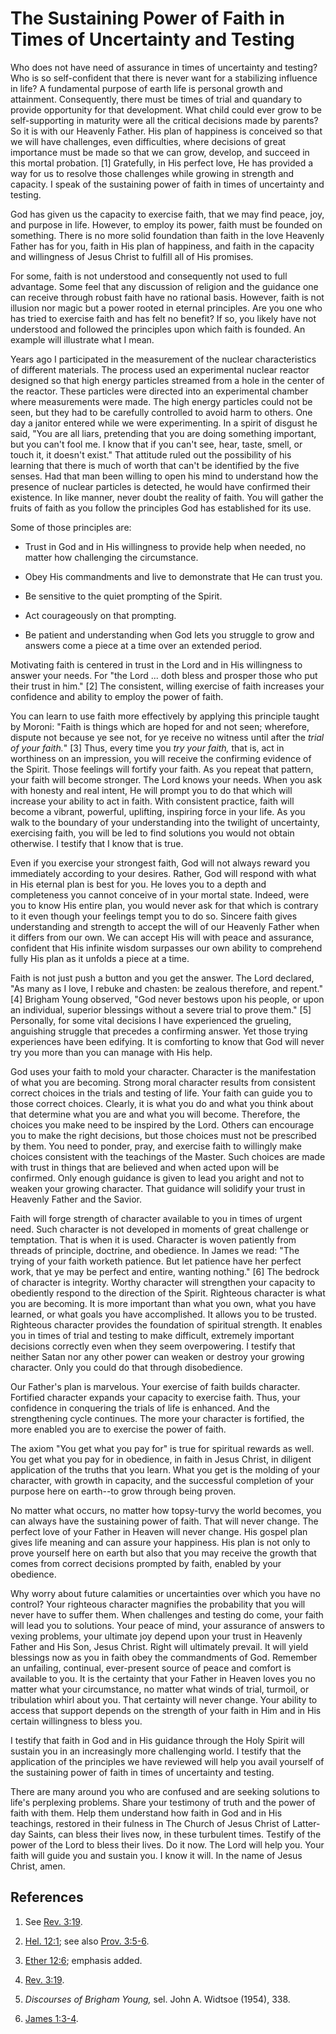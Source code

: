 # The Sustaining Power of Faith in Times of Uncertainty and Testing

Who does not have need of assurance in times of uncertainty and testing? Who
is so self-confident that there is never want for a stabilizing influence in
life? A fundamental purpose of earth life is personal growth and attainment.
Consequently, there must be times of trial and quandary to provide opportunity
for that development. What child could ever grow to be self-supporting in
maturity were all the critical decisions made by parents? So it is with our
Heavenly Father. His plan of happiness is conceived so that we will have
challenges, even difficulties, where decisions of great importance must be
made so that we can grow, develop, and succeed in this mortal probation. [1]
Gratefully, in His perfect love, He has provided a way for us to resolve those
challenges while growing in strength and capacity. I speak of the sustaining
power of faith in times of uncertainty and testing.

God has given us the capacity to exercise faith, that we may find peace, joy,
and purpose in life. However, to employ its power, faith must be founded on
something. There is no more solid foundation than faith in the love Heavenly
Father has for you, faith in His plan of happiness, and faith in the capacity
and willingness of Jesus Christ to fulfill all of His promises.

For some, faith is not understood and consequently not used to full advantage.
Some feel that any discussion of religion and the guidance one can receive
through robust faith have no rational basis. However, faith is not illusion
nor magic but a power rooted in eternal principles. Are you one who has tried
to exercise faith and has felt no benefit? If so, you likely have not
understood and followed the principles upon which faith is founded. An example
will illustrate what I mean.

Years ago I participated in the measurement of the nuclear characteristics of
different materials. The process used an experimental nuclear reactor designed
so that high energy particles streamed from a hole in the center of the
reactor. These particles were directed into an experimental chamber where
measurements were made. The high energy particles could not be seen, but they
had to be carefully controlled to avoid harm to others. One day a janitor
entered while we were experimenting. In a spirit of disgust he said, "You are
all liars, pretending that you are doing something important, but you can't
fool me. I know that if you can't see, hear, taste, smell, or touch it, it
doesn't exist." That attitude ruled out the possibility of his learning that
there is much of worth that can't be identified by the five senses. Had that
man been willing to open his mind to understand how the presence of nuclear
particles is detected, he would have confirmed their existence. In like
manner, never doubt the reality of faith. You will gather the fruits of faith
as you follow the principles God has established for its use.

Some of those principles are:

  * Trust in God and in His willingness to provide help when needed, no matter how challenging the circumstance.

  * Obey His commandments and live to demonstrate that He can trust you.

  * Be sensitive to the quiet prompting of the Spirit.

  * Act courageously on that prompting.

  * Be patient and understanding when God lets you struggle to grow and answers come a piece at a time over an extended period.

Motivating faith is centered in trust in the Lord and in His willingness to
answer your needs. For "the Lord ... doth bless and prosper those who put their
trust in him." [2]  The consistent, willing exercise of faith increases your
confidence and ability to employ the power of faith.

You can learn to use faith more effectively by applying this principle taught
by Moroni: "Faith is things which are hoped for and not seen; wherefore,
dispute not because ye see not, for ye receive no witness until after the
_trial of your faith._" [3]  Thus, every time you _try your faith,_ that is,
act in worthiness on an impression, you will receive the confirming evidence
of the Spirit. Those feelings will fortify your faith. As you repeat that
pattern, your faith will become stronger. The Lord knows your needs. When you
ask with honesty and real intent, He will prompt you to do that which will
increase your ability to act in faith. With consistent practice, faith will
become a vibrant, powerful, uplifting, inspiring force in your life. As you
walk to the boundary of your understanding into the twilight of uncertainty,
exercising faith, you will be led to find solutions you would not obtain
otherwise. I testify that I know that is true.

Even if you exercise your strongest faith, God will not always reward you
immediately according to your desires. Rather, God will respond with what in
His eternal plan is best for you. He loves you to a depth and completeness you
cannot conceive of in your mortal state. Indeed, were you to know His entire
plan, you would never ask for that which is contrary to it even though your
feelings tempt you to do so. Sincere faith gives understanding and strength to
accept the will of our Heavenly Father when it differs from our own. We can
accept His will with peace and assurance, confident that His infinite wisdom
surpasses our own ability to comprehend fully His plan as it unfolds a piece
at a time.

Faith is not just push a button and you get the answer. The Lord declared, "As
many as I love, I rebuke and chasten: be zealous therefore, and repent." [4]
Brigham Young observed, "God never bestows upon his people, or upon an
individual, superior blessings without a severe trial to prove them." [5]
Personally, for some vital decisions I have experienced the grueling,
anguishing struggle that precedes a confirming answer. Yet those trying
experiences have been edifying. It is comforting to know that God will never
try you more than you can manage with His help.

God uses your faith to mold your character. Character is the manifestation of
what you are becoming. Strong moral character results from consistent correct
choices in the trials and testing of life. Your faith can guide you to those
correct choices. Clearly, it is what you do and what you think about that
determine what you are and what you will become. Therefore, the choices you
make need to be inspired by the Lord. Others can encourage you to make the
right decisions, but those choices must not be prescribed by them. You need to
ponder, pray, and exercise faith to willingly make choices consistent with the
teachings of the Master. Such choices are made with trust in things that are
believed and when acted upon will be confirmed. Only enough guidance is given
to lead you aright and not to weaken your growing character. That guidance
will solidify your trust in Heavenly Father and the Savior.

Faith will forge strength of character available to you in times of urgent
need. Such character is not developed in moments of great challenge or
temptation. That is when it is used. Character is woven patiently from threads
of principle, doctrine, and obedience. In James we read: "The trying of your
faith worketh patience. But let patience have her perfect work, that ye may be
perfect and entire, wanting nothing." [6]  The bedrock of character is
integrity. Worthy character will strengthen your capacity to obediently
respond to the direction of the Spirit. Righteous character is what you are
becoming. It is more important than what you own, what you have learned, or
what goals you have accomplished. It allows you to be trusted. Righteous
character provides the foundation of spiritual strength. It enables you in
times of trial and testing to make difficult, extremely important decisions
correctly even when they seem overpowering. I testify that neither Satan nor
any other power can weaken or destroy your growing character. Only you could
do that through disobedience.

Our Father's plan is marvelous. Your exercise of faith builds character.
Fortified character expands your capacity to exercise faith. Thus, your
confidence in conquering the trials of life is enhanced. And the strengthening
cycle continues. The more your character is fortified, the more enabled you
are to exercise the power of faith.

The axiom "You get what you pay for" is true for spiritual rewards as well.
You get what you pay for in obedience, in faith in Jesus Christ, in diligent
application of the truths that you learn. What you get is the molding of your
character, with growth in capacity, and the successful completion of your
purpose here on earth--to grow through being proven.

No matter what occurs, no matter how topsy-turvy the world becomes, you can
always have the sustaining power of faith. That will never change. The perfect
love of your Father in Heaven will never change. His gospel plan gives life
meaning and can assure your happiness. His plan is not only to prove yourself
here on earth but also that you may receive the growth that comes from correct
decisions prompted by faith, enabled by your obedience.

Why worry about future calamities or uncertainties over which you have no
control? Your righteous character magnifies the probability that you will
never have to suffer them. When challenges and testing do come, your faith
will lead you to solutions. Your peace of mind, your assurance of answers to
vexing problems, your ultimate joy depend upon your trust in Heavenly Father
and His Son, Jesus Christ. Right will ultimately prevail. It will yield
blessings now as you in faith obey the commandments of God. Remember an
unfailing, continual, ever-present source of peace and comfort is available to
you. It is the certainty that your Father in Heaven loves you no matter what
your circumstance, no matter what winds of trial, turmoil, or tribulation
whirl about you. That certainty will never change. Your ability to access that
support depends on the strength of your faith in Him and in His certain
willingness to bless you.

I testify that faith in God and in His guidance through the Holy Spirit will
sustain you in an increasingly more challenging world. I testify that the
application of the principles we have reviewed will help you avail yourself of
the sustaining power of faith in times of uncertainty and testing.

There are many around you who are confused and are seeking solutions to life's
perplexing problems. Share your testimony of truth and the power of faith with
them. Help them understand how faith in God and in His teachings, restored in
their fulness in The Church of Jesus Christ of Latter-day Saints, can bless
their lives now, in these turbulent times. Testify of the power of the Lord to
bless their lives. Do it now. The Lord will help you. Your faith will guide
you and sustain you. I know it will. In the name of Jesus Christ, amen.

## References

  1.  See [Rev. 3:19](https://www.lds.org/scriptures/nt/rev/3.19?lang=eng#18).

  2.   [Hel. 12:1](https://www.lds.org/scriptures/bofm/hel/12.1?lang=eng#0); see also [Prov. 3:5-6](https://www.lds.org/scriptures/ot/prov/3.5-6?lang=eng#4).

  3.   [Ether 12:6](https://www.lds.org/scriptures/bofm/ether/12.6?lang=eng#5); emphasis added.

  4.   [Rev. 3:19](https://www.lds.org/scriptures/nt/rev/3.19?lang=eng#18).

  5.   _Discourses of Brigham Young,_ sel. John A. Widtsoe (1954), 338.

  6.   [James 1:3-4](https://www.lds.org/scriptures/nt/james/1.3-4?lang=eng#2).

